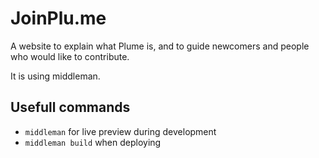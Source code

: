 # JoinPlu.me

A website to explain what Plume is, and to guide newcomers and people who would
like to contribute.

It is using middleman.

## Usefull commands

- `middleman` for live preview during development
- `middleman build` when deploying
